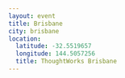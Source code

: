 ```yaml
---
layout: event
title: Brisbane
city: brisbane
location:
  latitude: -32.5519657
  longitude: 144.5057256
  title: ThoughtWorks Brisbane
---
```

